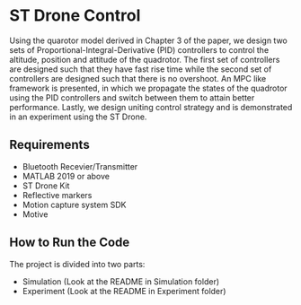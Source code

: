 # ST Drone Control
Using the quarotor model derived in Chapter 3 of the paper, we design two sets of Proportional-Integral-Derivative (PID) controllers to control the altitude, position and attitude of the quadrotor. The first set of controllers are designed such that they have fast rise time while the second set of controllers are designed such that there is no overshoot. An MPC like framework is presented, in which we propagate the states of the quadrotor using the PID controllers and switch between them to attain better performance. Lastly, we design uniting control strategy and is demonstrated in an experiment using the ST Drone.

## Requirements
- Bluetooth Recevier/Transmitter
- MATLAB 2019 or above
- ST Drone Kit
- Reflective markers
- Motion capture system SDK
- Motive

## How to Run the Code
The project is divided into two parts:
- Simulation (Look at the README in Simulation folder)
- Experiment (Look at the README in Experiment folder)


